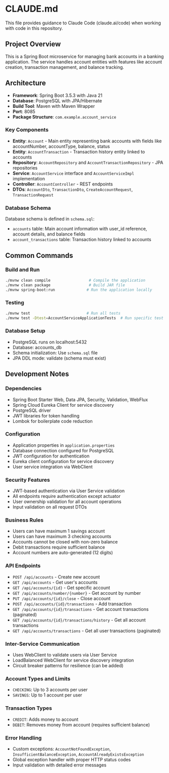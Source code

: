 # CLAUDE.md

This file provides guidance to Claude Code (claude.ai/code) when working with code in this repository.

## Project Overview

This is a Spring Boot microservice for managing bank accounts in a banking application. The service handles account entities with features like account creation, transaction management, and balance tracking.

## Architecture

- **Framework**: Spring Boot 3.5.3 with Java 21
- **Database**: PostgreSQL with JPA/Hibernate
- **Build Tool**: Maven with Maven Wrapper
- **Port**: 8085
- **Package Structure**: `com.example.account_service`

### Key Components

- **Entity**: `Account` - Main entity representing bank accounts with fields like accountNumber, accountType, balance, status
- **Entity**: `AccountTransaction` - Transaction history entity linked to accounts
- **Repository**: `AccountRepository` and `AccountTransactionRepository` - JPA repositories
- **Service**: `AccountService` interface and `AccountServiceImpl` implementation
- **Controller**: `AccountController` - REST endpoints
- **DTOs**: `AccountDto`, `TransactionDto`, `CreateAccountRequest`, `TransactionRequest`

### Database Schema

Database schema is defined in `schema.sql`:
- `accounts` table: Main account information with user_id reference, account details, and balance fields
- `account_transactions` table: Transaction history linked to accounts

## Common Commands

### Build and Run
```bash
./mvnw clean compile                 # Compile the application
./mvnw clean package                 # Build JAR file
./mvnw spring-boot:run              # Run the application locally
```

### Testing
```bash
./mvnw test                         # Run all tests
./mvnw test -Dtest=AccountServiceApplicationTests  # Run specific test class
```

### Database Setup
- PostgreSQL runs on localhost:5432
- Database: accounts_db
- Schema initialization: Use `schema.sql` file
- JPA DDL mode: validate (schema must exist)

## Development Notes

### Dependencies
- Spring Boot Starter Web, Data JPA, Security, Validation, WebFlux
- Spring Cloud Eureka Client for service discovery
- PostgreSQL driver
- JWT libraries for token handling
- Lombok for boilerplate code reduction

### Configuration
- Application properties in `application.properties`
- Database connection configured for PostgreSQL
- JWT configuration for authentication
- Eureka client configuration for service discovery
- User service integration via WebClient

### Security Features
- JWT-based authentication via User Service validation
- All endpoints require authentication except actuator
- User ownership validation for all account operations
- Input validation on all request DTOs

### Business Rules
- Users can have maximum 1 savings account
- Users can have maximum 3 checking accounts
- Accounts cannot be closed with non-zero balance
- Debit transactions require sufficient balance
- Account numbers are auto-generated (12 digits)

### API Endpoints
- `POST /api/accounts` - Create new account
- `GET /api/accounts` - Get user's accounts
- `GET /api/accounts/{id}` - Get specific account
- `GET /api/accounts/number/{number}` - Get account by number
- `PUT /api/accounts/{id}/close` - Close account
- `POST /api/accounts/{id}/transactions` - Add transaction
- `GET /api/accounts/{id}/transactions` - Get account transactions (paginated)
- `GET /api/accounts/{id}/transactions/history` - Get all account transactions
- `GET /api/accounts/transactions` - Get all user transactions (paginated)

### Inter-Service Communication
- Uses WebClient to validate users via User Service
- LoadBalanced WebClient for service discovery integration
- Circuit breaker patterns for resilience (can be added)

### Account Types and Limits
- `CHECKING`: Up to 3 accounts per user
- `SAVINGS`: Up to 1 account per user

### Transaction Types
- `CREDIT`: Adds money to account
- `DEBIT`: Removes money from account (requires sufficient balance)

### Error Handling
- Custom exceptions: `AccountNotFoundException`, `InsufficientBalanceException`, `AccountAlreadyExistsException`
- Global exception handler with proper HTTP status codes
- Input validation with detailed error messages
